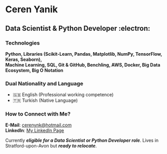 # Ceren Yanik
## Data Scientist & Python Developer :electron: 

### Technologies
**Python, Libraries (Scikit-Learn, Pandas, Matplotlib, NumPy, TensorFlow, Keras, Seaborn),  
Machine Learning, SQL, Git & GitHub, Benchling, AWS, Docker, Big Data Ecosystem, Big O Notation**

### Dual Nationality and Language
- :uk: English (Professional working competence)
- :tr: Turkish (Native Language)

### How to Connect with Me?
**E-Mail**: cerenynk@hotmail.com  
**LinkedIn**: [My LinkedIn Page](https://www.linkedin.com/in/ceren-yanik/?locale=en_US)

Currently ***eligible for a Data Scientist or Python Developer role***.  Lives in Stratford-upon-Avon but ***ready to relocate***.  

<!-- This content will not appear in the rendered Markdown -->
